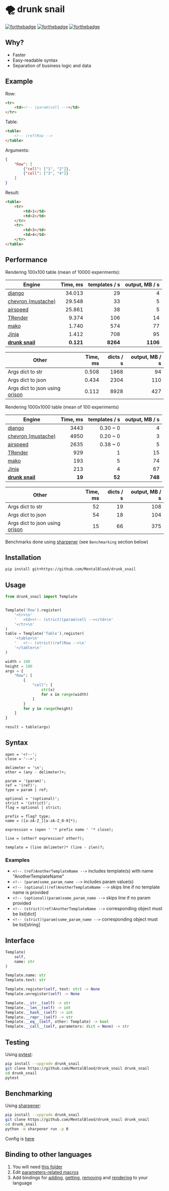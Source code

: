 # 🌪️ drunk snail

[![forthebadge](https://forthebadge.com/images/badges/made-with-c.svg)](https://forthebadge.com) [![forthebadge](https://forthebadge.com/images/badges/powered-by-black-magic.svg)](https://forthebadge.com) [![forthebadge](https://forthebadge.com/images/badges/ages-18.svg)](https://forthebadge.com)



## Why?

* Faster
* Easy-readable syntax
* Separation of business logic and data



## Example

Row:
```html
<tr>
    <td><!-- (param)cell --></td>
</tr>
```
Table:
```html
<table>
    <!-- (ref)Row -->
</table>
```
Arguments:
```json
{
    "Row": [
        {"cell": ["1", "2"]},
        {"cell": ["3", "4"]}
    ]
}
```
Result:
```html
<table>
    <tr>
        <td>1</td>
        <td>2</td>
    </tr>
    <tr>
        <td>3</td>
        <td>4</td>
    </tr>
</table>

```



## Performance

Rendering 100x100 table (mean of 10000 experiments):

| Engine                                                            | Time, ms  | templates / s | output, MB / s |
| ----------------------------------------------------------------- | --------: | ------------: | -------------: |
| [django](https://docs.djangoproject.com/en/4.0/topics/templates/) | 34.013    | 29            | 4              |
| [chevron (mustache)](https://github.com/noahmorrison/chevron)     | 29.548    | 33            | 5              |
| [airspeed](https://github.com/purcell/airspeed)                   | 25.861    | 38            | 5              |
| [TRender](https://github.com/cesbit/trender)                      | 9.374     | 106           | 14             |
| [mako](https://github.com/sqlalchemy/mako)                        | 1.740     | 574           | 77             |
| [Jinja](https://github.com/pallets/jinja)                         | 1.412     | 708           | 95             |
| **[drunk snail](https://github.com/MentalBlood/drunk_snail)**     | **0.121** | **8264**      | **1106**       |

| Other                                                           | Time, ms  | dicts / s | output, MB / s |
| --------------------------------------------------------------- | --------: | --------: | -------------: |
| Args dict to str                                                | 0.508     | 1968      | 94             |
| Args dict to json                                               | 0.434     | 2304      | 110            |
| Args dict to json using [orjson](https://github.com/ijl/orjson) | 0.112     | 8928      | 427            |

Rendering 1000x1000 table (mean of 100 experiments)

| Engine                                                            | Time, ms | templates / s | output, MB / s |
| ----------------------------------------------------------------- | -------: | ------------: | -------------: |
| [django](https://docs.djangoproject.com/en/4.0/topics/templates/) | 3443     | 0.30 ~ 0      | 4              |
| [chevron (mustache)](https://github.com/noahmorrison/chevron)     | 4950     | 0.20 ~ 0      | 3              |
| [airspeed](https://github.com/purcell/airspeed)                   | 2635     | 0.38 ~ 0      | 5              |
| [TRender](https://github.com/cesbit/trender)                      | 929      | 1             | 15             |
| [mako](https://github.com/sqlalchemy/mako)                        | 193      | 5             | 74             |
| [Jinja](https://github.com/pallets/jinja)                         | 213      | 4             | 67             |
| **[drunk snail](https://github.com/MentalBlood/drunk_snail)**     | **19**   | **52**        | **748**        |

| Other                                                           | Time, ms | dicts / s | output, MB / s |
| --------------------------------------------------------------- | -------: | --------: | -------------: |
| Args dict to str                                                | 52       | 19        | 108            |
| Args dict to json                                               | 54       | 18        | 104            |
| Args dict to json using [orjson](https://github.com/ijl/orjson) | 15       | 66        | 375            |

Benchmarks done using [sharpener](https://github.com/MentalBlood/sharpener) (see `Benchmarking` section below)



## Installation

```bash
pip install git+https://github.com/MentalBlood/drunk_snail
```



## Usage

```python
from drunk_snail import Template


Template('Row').register(
    '<tr>\n'
    '	<td><!-- (strict)(param)cell --></td>\n'
    '</tr>\n'
)
table = Template('Table').register(
    '<table>\n'
    '	<!-- (strict)(ref)Row -->\n'
    '</table>\n'
)

width = 100
height = 100
args = {
    "Row": [
        {
            "cell": [
                str(x)
                for x in range(width)
            ]
        }
        for y in range(height)
    ]
}

result = table(args)
```



## Syntax

```
open = '<!--';
close = '-->';

delimeter = '\n';
other = (any - delimeter)+;

param = '(param)';
ref = '(ref)';
type = param | ref;

optional = '(optional)';
strict = '(strict)';
flag = optional | strict;

prefix = flag? type;
name = ([a-zA-Z_][a-zA-Z_0-9]*);

expression = (open ' '* prefix name ' '* close);

line = (other? expression? other?);

template = (line delimeter)* (line - zlen)?;
```


### Examples

* `<!-- (ref)AnotherTemplateName -->` includes template(s) with name "AnotherTemplateName"
* `<!-- (param)some_param_name -->` includes param value(s)
* `<!-- (optional)(ref)AnotherTemplateName -->` skips line if no template name is provided
* `<!-- (optional)(param)some_param_name -->` skips line if no param provided
* `<!-- (strict)(ref)AnotherTemplateName -->` corresponding object must be list[dict]
* `<!-- (strict)(param)some_param_name -->` corresponding object must be list[string]



## Interface

```python
Template(
    self,
    name: str
)

Template.name: str
Template.text: str

Template.register(self, text: str) -> None
Template.unregister(self) -> None

Template.__str__(self) -> str
Template.__len__(self) -> int
Template.__hash__(self) -> int
Template.__repr__(self) -> str
Template.__eq__(self, other: Template) -> bool
Template.__call__(self, parameters: dict = None) -> str
```



## Testing

Using [pytest](https://pypi.org/project/pytest/):

```bash
pip install --upgrade drunk_snail
git clone https://github.com/MentalBlood/drunk_snail drunk_snail
cd drunk_snail
pytest
```



## Benchmarking

Using [sharpener](https://github.com/MentalBlood/sharpener):

```bash
pip install --upgrade drunk_snail
git clone https://github.com/MentalBlood/drunk_snail drunk_snail
cd drunk_snail
python -m sharpener run -p 0
```

Config is [here](benchmarks/benchmark_default.json)



## Binding to other languages

1. You will need [this folder](drunk_snail/drunk_snail_python/modules/drunk_snail_c)
2. Edit [parameters-related macros](drunk_snail/drunk_snail_python/modules/drunk_snail_c/include/params_macros.h)
3. Add bindings for [adding](drunk_snail/drunk_snail_python/modules/drunk_snail_c/include/addTemplate.h), [getting](drunk_snail/drunk_snail_python/modules/drunk_snail_c/include/getTemplate.h), [removing](drunk_snail/drunk_snail_python/modules/drunk_snail_c/include/removeTemplate.h) and [rendering](drunk_snail/drunk_snail_python/modules/drunk_snail_c/include/render.h) to your language